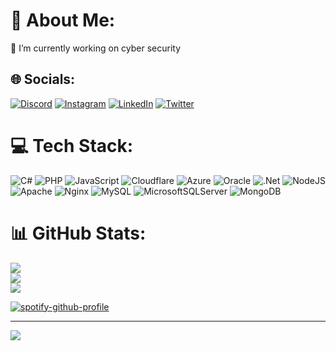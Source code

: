 # 💫 About Me:
🔭 I’m currently working on cyber security<br>


## 🌐 Socials:
[![Discord](https://img.shields.io/badge/Discord-%237289DA.svg?logo=discord&logoColor=white)](htttps://discord.gg/3001) [![Instagram](https://img.shields.io/badge/Instagram-%23E4405F.svg?logo=Instagram&logoColor=white)](https://instagram.com/qualwin3001) [![LinkedIn](https://img.shields.io/badge/LinkedIn-%230077B5.svg?logo=linkedin&logoColor=white)](https://linkedin.com/in/qualwin-security) [![Twitter](https://img.shields.io/badge/Twitter-%231DA1F2.svg?logo=Twitter&logoColor=white)](https://twitter.com/qualwin) 

# 💻 Tech Stack:
![C#](https://img.shields.io/badge/c%23-%23239120.svg?style=plastic&logo=c-sharp&logoColor=white) ![PHP](https://img.shields.io/badge/php-%23777BB4.svg?style=plastic&logo=php&logoColor=white) ![JavaScript](https://img.shields.io/badge/javascript-%23323330.svg?style=plastic&logo=javascript&logoColor=%23F7DF1E) ![Cloudflare](https://img.shields.io/badge/Cloudflare-F38020?style=plastic&logo=Cloudflare&logoColor=white) ![Azure](https://img.shields.io/badge/azure-%230072C6.svg?style=plastic&logo=azure-devops&logoColor=white) ![Oracle](https://img.shields.io/badge/Oracle-F80000?style=plastic&logo=oracle&logoColor=white) ![.Net](https://img.shields.io/badge/.NET-5C2D91?style=plastic&logo=.net&logoColor=white) ![NodeJS](https://img.shields.io/badge/node.js-6DA55F?style=plastic&logo=node.js&logoColor=white) ![Apache](https://img.shields.io/badge/apache-%23D42029.svg?style=plastic&logo=apache&logoColor=white) ![Nginx](https://img.shields.io/badge/nginx-%23009639.svg?style=plastic&logo=nginx&logoColor=white) ![MySQL](https://img.shields.io/badge/mysql-%2300f.svg?style=plastic&logo=mysql&logoColor=white) ![MicrosoftSQLServer](https://img.shields.io/badge/Microsoft%20SQL%20Sever-CC2927?style=plastic&logo=microsoft%20sql%20server&logoColor=white) ![MongoDB](https://img.shields.io/badge/MongoDB-%234ea94b.svg?style=plastic&logo=mongodb&logoColor=white)
# 📊 GitHub Stats:
![](https://github-readme-stats.vercel.app/api?username=qualwin&theme=radical&hide_border=false&include_all_commits=true&count_private=false)<br/>
![](https://github-readme-streak-stats.herokuapp.com/?user=qualwin&theme=radical&hide_border=false)<br/>
![](https://github-readme-stats.vercel.app/api/top-langs/?username=qualwin&theme=radical&hide_border=false&include_all_commits=true&count_private=false&layout=compact)

[![spotify-github-profile](https://spotify-github-profile.vercel.app/api/view?uid=izkitjwx9jthbtqfkdjltssga&cover_image=true&theme=default)](https://github.com/kittinan/spotify-github-profile)

---
[![](https://visitcount.itsvg.in/api?id=qualwin&icon=7&color=0)](https://visitcount.itsvg.in)
